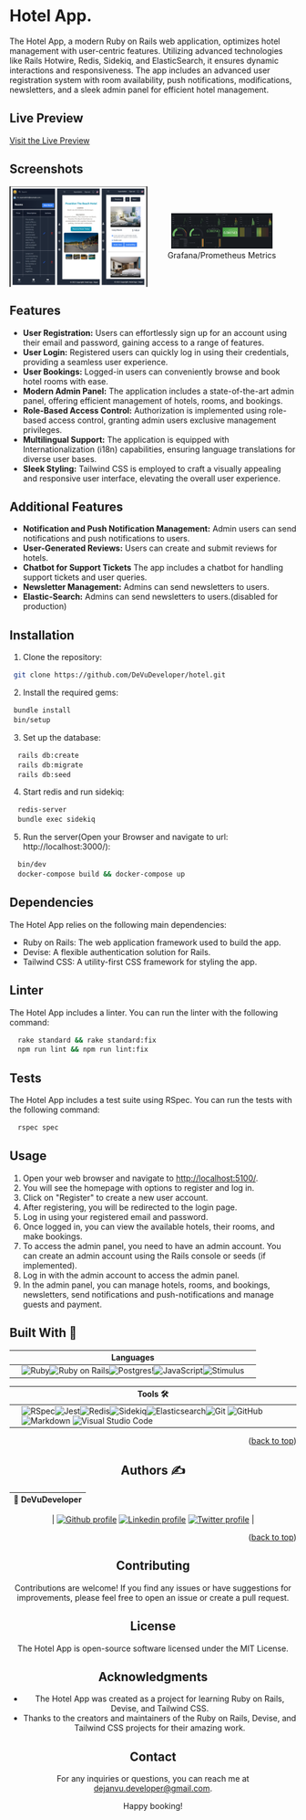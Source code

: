 # Hotel App.

The Hotel App, a modern Ruby on Rails web application, optimizes hotel management with user-centric features. Utilizing advanced technologies like Rails Hotwire, Redis, Sidekiq, and ElasticSearch, it ensures dynamic interactions and responsiveness. The app includes an advanced user registration system with room availability, push notifications, modifications, newsletters, and a sleek admin panel for efficient hotel management.

## Live Preview

[Visit the Live Preview](https://hotel-poseidon.online)

## Screenshots

<div style="display: flex; justify-content: space-between; align-items: center;">
  <img src="app/assets/images/screen1.png" alt="hotel 1" style="width: 48%;">
  <div style="text-align: center;">
    <img src="app/assets/images/grafana.png" alt="Grafana" style="width: 68%;">
    <figcaption>Grafana/Prometheus Metrics</figcaption>
  </div>
</div>

## Features

- **User Registration:** Users can effortlessly sign up for an account using their email and password, gaining access to a range of features.
- **User Login:** Registered users can quickly log in using their credentials, providing a seamless user experience.
- **User Bookings:** Logged-in users can conveniently browse and book hotel rooms with ease.
- **Modern Admin Panel:** The application includes a state-of-the-art admin panel, offering efficient management of hotels, rooms, and bookings.
- **Role-Based Access Control:** Authorization is implemented using role-based access control, granting admin users exclusive management privileges.
- **Multilingual Support:** The application is equipped with Internationalization (i18n) capabilities, ensuring language translations for diverse user bases.
- **Sleek Styling:** Tailwind CSS is employed to craft a visually appealing and responsive user interface, elevating the overall user experience.

## Additional Features

- **Notification and Push Notification Management:** Admin users can send notifications and push notifications to users.
- **User-Generated Reviews:** Users can create and submit reviews for hotels.
- **Chatbot for Support Tickets** The app includes a chatbot for handling support tickets and user queries.
- **Newsletter Management:** Admins can send newsletters to users.
- **Elastic-Search:** Admins can send newsletters to users.(disabled for production)


## Installation


1. Clone the repository:

```bash
 git clone https://github.com/DeVuDeveloper/hotel.git
```

2. Install the required gems:

```bash
 bundle install
 bin/setup
```

3. Set up the database:

```bash
  rails db:create
  rails db:migrate
  rails db:seed
```

4. Start redis and run sidekiq:

```bash
  redis-server
  bundle exec sidekiq
```

5. Run the server(Open your Browser and navigate to url: http://localhost:3000/): 

```bash
  bin/dev
  docker-compose build && docker-compose up
```


## Dependencies

The Hotel App relies on the following main dependencies:

- Ruby on Rails: The web application framework used to build the app.
- Devise: A flexible authentication solution for Rails.
- Tailwind CSS: A utility-first CSS framework for styling the app.

## Linter

The Hotel App includes a linter. You can run the linter with the following command:

```bash
  rake standard && rake standard:fix
  npm run lint && npm run lint:fix
```

## Tests

The Hotel App includes a test suite using RSpec. You can run the tests with the following command:

```bash
  rspec spec
```

## Usage

1. Open your web browser and navigate to [http://localhost:5100/](http://localhost:3000/).
2. You will see the homepage with options to register and log in.
3. Click on "Register" to create a new user account.
4. After registering, you will be redirected to the login page.
5. Log in using your registered email and password.
6. Once logged in, you can view the available hotels, their rooms, and make bookings.
7. To access the admin panel, you need to have an admin account. You can create an admin account using the Rails console or seeds (if implemented).
8. Log in with the admin account to access the admin panel.
9. In the admin panel, you can manage hotels, rooms, and bookings, newsletters, send notifications and push-notifications and manage guests and payment.


## Built With 🔨

<div align="center">

|     | Languages                                                                                                                                                                                                                                                                                                                  |     |
| --- | -------------------------------------------------------------------------------------------------------------------------------------------------------------------------------------------------------------------------------------------------------------------------------------------------------------------------- | --- |
|     | ![Ruby](https://img.shields.io/badge/-Ruby-000000?style=flat&logo=ruby&logoColor=red)![Ruby on Rails](https://img.shields.io/badge/-Ruby_on_Rails-000000?style=flat&logo=ruby-on-rails&logoColor=blue)![Postgres](https://img.shields.io/badge/postgres-%23316192.svg?style=for-the-badge&logo=postgresql&logoColor=white)!![JavaScript](https://img.shields.io/badge/javascript-%23316192.svg?style=for-the-badge&logo=javascript&logoColor=white)![Stimulus](https://img.shields.io/badge/Stimulus-%23316192.svg?style=for-the-badge&logo=javascript&logoColor=white) |

<div align="center">


|     | Tools 🛠️                                                                                                                                                                                                                                                                                                                                                                                                                                                                              |     |
| --- | ------------------------------------------------------------------------------------------------------------------------------------------------------------------------------------------------------------------------------------------------------------------------------------------------------------------------------------------------------------------------------------------------------------------------------------------------------------------------------------- | --- |
|     | ![RSpec](https://img.shields.io/badge/RSpec-%23FF5545.svg?style=for-the-badge&logo=ruby&logoColor=white)![Jest](https://img.shields.io/badge/Jest-%23C21325.svg?style=for-the-badge&logo=jest&logoColor=white)![Redis](https://img.shields.io/badge/Redis-%23DC382D.svg?style=for-the-badge&logo=redis&logoColor=white)![Sidekiq](https://img.shields.io/badge/Sidekiq-%23CC0000.svg?style=for-the-badge&logo=sidekiq&logoColor=white)![Elasticsearch](https://img.shields.io/badge/Elasticsearch-%2343B02A.svg?style=for-the-badge&logo=elasticsearch&logoColor=white)![Git](https://img.shields.io/badge/git-%23F05033.svg?style=for-the-badge&logo=git&logoColor=white) ![GitHub](https://img.shields.io/badge/github-%23121011.svg?style=for-the-badge&logo=github&logoColor=white) ![Markdown](https://img.shields.io/badge/markdown-%23000000.svg?style=for-the-badge&logo=markdown&logoColor=white) ![Visual Studio Code](https://img.shields.io/badge/Visual%20Studio%20Code-0078d7.svg?style=for-the-badge&logo=visual-studio-code&logoColor=white) |     |

<p align="right">(<a href="#top">back to top</a>)</p>
</div>

## Authors ✍️

<div align="center">

| 👤 DeVuDeveloper|
| -------- |

| <a target="_blank" href="https://github.com/DeVuDeveloper"><img src="https://img.shields.io/badge/github-%23121011.svg?style=for-the-badge&logo=github&logoColor=white" alt="Github profile"></a> <a target="_blank" href="https://www.linkedin.com/in/devuj/"><img src="https://img.shields.io/badge/-LinkedIn-0077b5?style=for-the-badge&logo=LinkedIn&logoColor=white" alt="Linkedin profile"></a> <a target="_blank" href="https://twitter.com/DejanVuj"><img src="https://img.shields.io/badge/-Twitter-1DA1F2?style=for-the-badge&logo=Twitter&logoColor=white" alt="Twitter profile"></a>
|

</div>

<p align="right">(<a href="#top">back to top</a>)</p>

## Contributing

Contributions are welcome! If you find any issues or have suggestions for improvements, please feel free to open an issue or create a pull request.

## License

The Hotel App is open-source software licensed under the MIT License.

## Acknowledgments

- The Hotel App was created as a project for learning Ruby on Rails, Devise, and Tailwind CSS.
- Thanks to the creators and maintainers of the Ruby on Rails, Devise, and Tailwind CSS projects for their amazing work.

## Contact

For any inquiries or questions, you can reach me at dejanvu.developer@gmail.com.

Happy booking!

